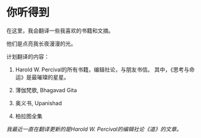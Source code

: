 # 你听得到

在这里，我会翻译一些我喜欢的书籍和文摘。

他们是点亮我长夜漫漫的光。

计划翻译的内容：

1. Harold W. Percival的所有书籍，编辑社论，与朋友书信。
其中，《思考与命运》是最璀璨的星星。

2. 薄伽梵歌, Bhagavad Gita

3. 奥义书, Upanishad

4. 柏拉图全集

_我最近一直在翻译更新的是Harold W. Percival的编辑社论《道》的文章。_


